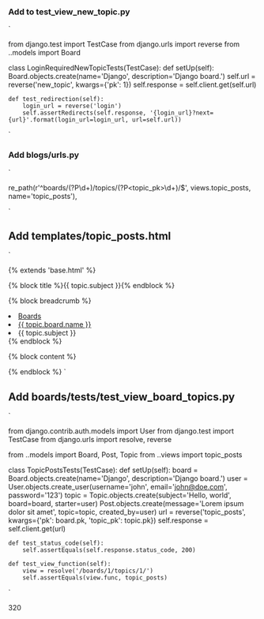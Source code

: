 ### Add to test_view_new_topic.py

`

from django.test import TestCase
from django.urls import reverse
from ..models import Board

class LoginRequiredNewTopicTests(TestCase):
    def setUp(self):
        Board.objects.create(name='Django', description='Django board.')
        self.url = reverse('new_topic', kwargs={'pk': 1})
        self.response = self.client.get(self.url)

    def test_redirection(self):
        login_url = reverse('login')
        self.assertRedirects(self.response, '{login_url}?next={url}'.format(login_url=login_url, url=self.url))
`


### Add blogs/urls.py

`

re_path(r'^boards/(?P<pk>\d+)/topics/(?P<topic_pk>\d+)/$', views.topic_posts, name='topic_posts'),

`

## Add templates/topic_posts.html

`

{% extends 'base.html' %}

{% block title %}{{ topic.subject }}{% endblock %}

{% block breadcrumb %}
  <li class="breadcrumb-item"><a href="{% url 'home' %}">Boards</a></li>
  <li class="breadcrumb-item"><a href="{% url 'board_topics' topic.board.pk %}">{{ topic.board.name }}</a></li>
  <li class="breadcrumb-item active">{{ topic.subject }}</li>
{% endblock %}

{% block content %}

{% endblock %}
`

## Add boards/tests/test_view_board_topics.py

`

from django.contrib.auth.models import User
from django.test import TestCase
from django.urls import resolve, reverse

from ..models import Board, Post, Topic
from ..views import topic_posts


class TopicPostsTests(TestCase):
    def setUp(self):
        board = Board.objects.create(name='Django', description='Django board.')
        user = User.objects.create_user(username='john', email='john@doe.com', password='123')
        topic = Topic.objects.create(subject='Hello, world', board=board, starter=user)
        Post.objects.create(message='Lorem ipsum dolor sit amet', topic=topic, created_by=user)
        url = reverse('topic_posts', kwargs={'pk': board.pk, 'topic_pk': topic.pk})
        self.response = self.client.get(url)

    def test_status_code(self):
        self.assertEquals(self.response.status_code, 200)

    def test_view_function(self):
        view = resolve('/boards/1/topics/1/')
        self.assertEquals(view.func, topic_posts)
`

320